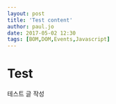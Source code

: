 ```yaml
---
layout: post
title: 'Test content'
author: paul.jo
date: 2017-05-02 12:30
tags: [BOM,DOM,Events,Javascript]
---
```

# Test

테스트 글 작성
